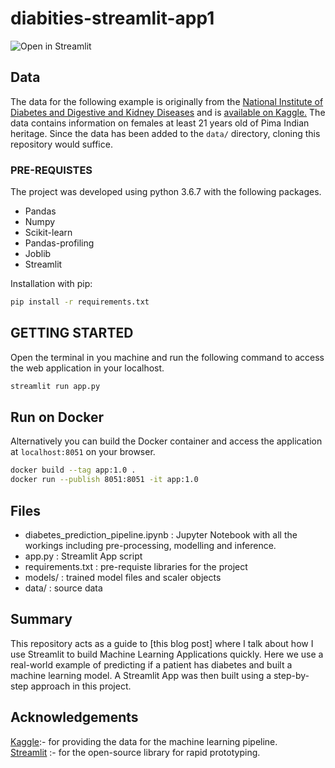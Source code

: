 # diabities-streamlit-app1
![Open in Streamlit](https://static.streamlit.io/badges/streamlit_badge_black_white.svg)
## Data
The data for the following example is originally from the [National Institute of Diabetes and Digestive and Kidney Diseases](https://www.niddk.nih.gov/) and is [available on Kaggle.](https://www.kaggle.com/uciml/pima-indians-diabetes-database) The data contains information on females at least 21 years old of Pima Indian heritage.
Since the data has been added to the `data/` directory, cloning this repository would suffice.

### PRE-REQUISTES
The project was developed using python 3.6.7 with the following packages.
- Pandas
- Numpy
- Scikit-learn
- Pandas-profiling
- Joblib
- Streamlit

Installation with pip:

```bash
pip install -r requirements.txt
```
## GETTING STARTED
Open the terminal in you machine and run the following command to access the web application in your localhost.
```bash
streamlit run app.py
```

## Run on Docker
Alternatively you can build the Docker container and access the application at `localhost:8051` on your browser.
```bash
docker build --tag app:1.0 .
docker run --publish 8051:8051 -it app:1.0
```
## Files
- diabetes_prediction_pipeline.ipynb : Jupyter Notebook with all the workings including pre-processing, modelling and inference.
- app.py : Streamlit App script
- requirements.txt : pre-requiste libraries for the project
- models/ : trained model files and scaler objects
- data/ : source data

## Summary
This repository acts as a guide to [this blog post] where I talk about how I use Streamlit to build Machine Learning Applications quickly. Here we use a real-world example of predicting if a patient has diabetes and built a machine learning model. A Streamlit App was then built using a step-by-step approach in this project.

## Acknowledgements

[Kaggle](https://kaggle.com/):- for providing the data for the machine learning pipeline.  
[Streamlit](https://www.streamlit.io/) :- for the open-source library for rapid prototyping.


